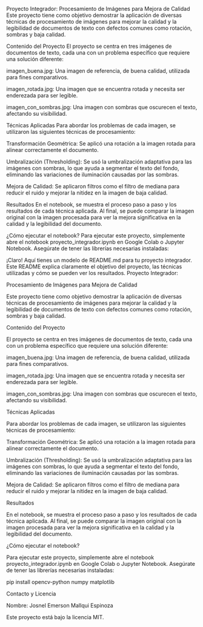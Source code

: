Proyecto Integrador:  Procesamiento de Imágenes para Mejora de Calidad
Este proyecto tiene como objetivo demostrar la aplicación de diversas técnicas de procesamiento de imágenes para mejorar la calidad y la legibilidad de documentos de texto con defectos comunes como rotación, sombras y baja calidad.

Contenido del Proyecto
El proyecto se centra en tres imágenes de documentos de texto, cada una con un problema específico que requiere una solución diferente:

imagen_buena.jpg: Una imagen de referencia, de buena calidad, utilizada para fines comparativos.

imagen_rotada.jpg: Una imagen que se encuentra rotada y necesita ser enderezada para ser legible.

imagen_con_sombras.jpg: Una imagen con sombras que oscurecen el texto, afectando su visibilidad.

Técnicas Aplicadas
Para abordar los problemas de cada imagen, se utilizaron las siguientes técnicas de procesamiento:

Transformación Geométrica: Se aplicó una rotación a la imagen rotada para alinear correctamente el documento.

Umbralización (Thresholding): Se usó la umbralización adaptativa para las imágenes con sombras, lo que ayuda a segmentar el texto del fondo, eliminando las variaciones de iluminación causadas por las sombras.

Mejora de Calidad: Se aplicaron filtros como el filtro de mediana para reducir el ruido y mejorar la nitidez en la imagen de baja calidad.

Resultados
En el notebook, se muestra el proceso paso a paso y los resultados de cada técnica aplicada. Al final, se puede comparar la imagen original con la imagen procesada para ver la mejora significativa en la calidad y la legibilidad del documento.

¿Cómo ejecutar el notebook?
Para ejecutar este proyecto, simplemente abre el notebook proyecto_integrador.ipynb en Google Colab o Jupyter Notebook. Asegúrate de tener las librerías necesarias instaladas:

¡Claro! Aquí tienes un modelo de README.md para tu proyecto integrador. Este README explica claramente el objetivo del proyecto, las técnicas utilizadas y cómo se pueden ver los resultados.
 Proyecto Integrador:

Procesamiento de Imágenes para Mejora de Calidad

Este proyecto tiene como objetivo demostrar la aplicación de diversas técnicas de procesamiento de imágenes para mejorar la calidad y la legibilidad de documentos de texto con defectos comunes como rotación, sombras y baja calidad.

Contenido del Proyecto

El proyecto se centra en tres imágenes de documentos de texto, cada una con un problema específico que requiere una solución diferente:

imagen_buena.jpg: Una imagen de referencia, de buena calidad, utilizada para fines comparativos.

imagen_rotada.jpg: Una imagen que se encuentra rotada y necesita ser enderezada para ser legible.

imagen_con_sombras.jpg: Una imagen con sombras que oscurecen el texto, afectando su visibilidad.

Técnicas Aplicadas

Para abordar los problemas de cada imagen, se utilizaron las siguientes técnicas de procesamiento:

Transformación Geométrica: Se aplicó una rotación a la imagen rotada para alinear correctamente el documento.

Umbralización (Thresholding): Se usó la umbralización adaptativa para las imágenes con sombras, lo que ayuda a segmentar el texto del fondo, eliminando las variaciones de iluminación causadas por las sombras.

Mejora de Calidad: Se aplicaron filtros como el filtro de mediana para reducir el ruido y mejorar la nitidez en la imagen de baja calidad.

Resultados

En el notebook, se muestra el proceso paso a paso y los resultados de cada técnica aplicada. Al final, se puede comparar la imagen original con la imagen procesada para ver la mejora significativa en la calidad y la legibilidad del documento.

¿Cómo ejecutar el notebook?

Para ejecutar este proyecto, simplemente abre el notebook proyecto_integrador.ipynb en Google Colab o Jupyter Notebook. Asegúrate de tener las librerías necesarias instaladas:

pip install opencv-python numpy matplotlib

Contacto y Licencia

Nombre: Josnel Emerson Mallqui Espinoza

Este proyecto está bajo la licencia MIT.




